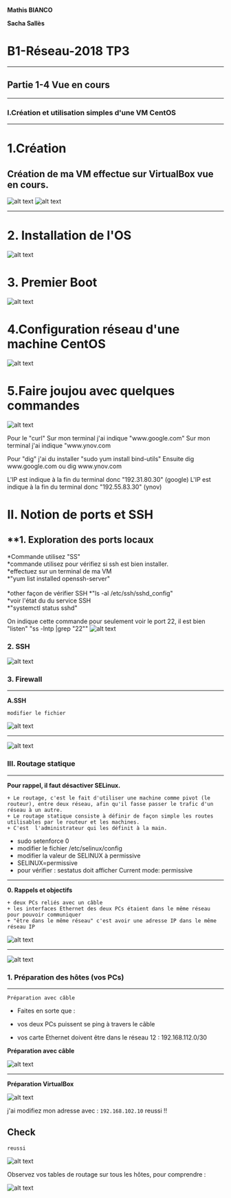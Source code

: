 <meta charset="UTF-8">

**Mathis BIANCO**

**Sacha Sallès**

# B1-Réseau-2018 TP3
-----------------

## Partie 1-4 Vue en cours
-----------------

### I.Création et utilisation simples d'une VM CentOS
*********************************************************
# 1.Création
  Création de ma VM effectue sur VirtualBox vue en cours.
-----------------
![alt text](CENTOS.png "githup")
![alt text](CENTOS3.png "TYPE NAT")

-----------------
# 2. Installation de l'OS
![alt text](CENTOS2.png "ensemble des caractérisations de ma VM")


# 3. Premier Boot
![alt text](CENTOS4.png "Désactivez SElinux")


# 4.Configuration réseau d'une machine CentOS
![alt text](CENTOS5.png "CONFIGterminale")

# 5.Faire joujou avec quelques commandes
![alt text](CENTOS6.png "PING")

<p>Pour le "curl"
Sur mon terminal j'ai indique "www.google.com"
Sur mon terminal j'ai indique "www.ynov.com

<p>Pour "dig"
j'ai du installer "sudo yum install bind-utils"
Ensuite dig www.google.com ou
dig www.ynov.com

L'IP est indique à la fin du terminal donc "192.31.80.30" (google)
L'IP est indique à la fin du terminal donc "192.55.83.30" (ynov)


# II. Notion de ports et SSH
**1. Exploration des ports locaux
-----------------
*Commande utilisez "SS" <br>
*commande utilisez pour vérifiez si ssh est bien installer. <br>
*effectuez sur un terminal de ma VM<br>
*"yum list installed openssh-server"
<br>
<br>
*other façon de vérifier SSH
*"ls -al /etc/ssh/sshd_config"
<br>
*voir l'état du du service SSH <br>
*"systemctl status sshd"

On indique cette commande pour seulement voir le port 22, il est bien "listen"
"ss -lntp |grep "22""
![alt text](CENTOS7.png "SSH")


### 2. SSH

![alt text](CENTOS8.png "PING")


### 3. Firewall
-----------------
**A.SSH**

`modifier le fichier`


![alt text](CentOS9.png "PING")

-----------------

![alt text](CentOS10.png "PING")





### III. Routage statique
-----------------
**Pour rappel, il faut désactiver SELinux.**
```
+ Le routage, c'est le fait d'utiliser une machine comme pivot (le routeur), entre deux réseau, afin qu'il fasse passer le trafic d'un réseau à un autre.
+ Le routage statique consiste à définir de façon simple les routes utilisables par le routeur et les machines.  
+ C'est  l'administrateur qui les définit à la main.
```
+ sudo setenforce 0
+ modifier le fichier /etc/selinux/config
+ modifier la valeur de SELINUX à permissive
+ SELINUX=permissive
+ pour vérifier : sestatus doit afficher Current mode: permissive


-----------------
**0. Rappels et objectifs**
```
+ deux PCs reliés avec un câble
+ les interfaces Ethernet des deux PCs étaient dans le même réseau pour pouvoir communiquer
+ "être dans le même réseau" c'est avoir une adresse IP dans le même réseau IP
```

![alt text](Centos11.png "PING")

-----------------

![alt text](Centos12.png "PING")

### 1. Préparation des hôtes (vos PCs)
-----------------

`Préparation avec câble`

+ Faites en sorte que :

+ vos deux PCs puissent se ping à travers le câble
+ vos carte Ethernet doivent être dans le réseau 12 : 192.168.112.0/30

**Préparation avec câble**


![alt text](Centos13.png "PING")


-----------------

**Préparation VirtualBox**


![alt text](Centos14.png "PING")

j'ai modifiez mon adresse avec : `192.168.102.10`
reussi !!

**Check**
-----------------

`reussi`

![alt text](Centos15.png "PING")


Observez vos tables de routage sur tous les hôtes, pour comprendre :

![alt text](Centos16.png "PING")

